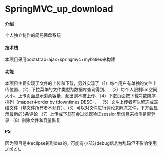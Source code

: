 # SpringMVC_up_download

#### 介绍
个人独立制作的简易网盘系统

#### 技术栈
本项目采用bootstrap+ajax+springmvc+mybaties来构建

#### 功能
本项目主要实现了文件的上传和下载，另外实现了（1）每个用户有单独的文件上传位置、（2）下拉菜单的文件类型为数据库查询得到、 （3）每个人限制5m空间大小，上传页面显示剩余容量，超出则不被上传、（4）下载页面按下载次数降序排列（mapper中order by fdowntimes DESC）、 （5）文件上传者可以解冻或冻结文件（非文件所有者不允许）、（6）可以对文件进行评论来解冻文件，下方会显示最新的3条评论 （7）上传或下载前会过滤器验证session里信息来检测是否登录 （8）删除文件和容量恢复

#### PS
因为项目是由eclipse转到idea的，可能有小部分debug信息为乱码但不影响使用_(:з)∠)_
